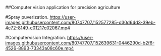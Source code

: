 ##Computer vision application for precision agriculture

#Spray puverization.
https://user-images.githubusercontent.com/80747707/152577285-d30d64d3-39eb-4c72-8149-c01217c02067.mp4

#Computervision Integration.
https://user-images.githubusercontent.com/80747707/152639631-0446290d-b2f6-4526-8893-73343a08c60e.mp4

